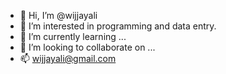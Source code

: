 - 👋 Hi, I’m @wijjayali
- 👀 I’m interested in programming and data entry. 
- 🌱 I’m currently learning ...
- 💞️ I’m looking to collaborate on ...
- 📫 wijjayali@gmail.com

<!---
wijjayali/wijjayali is a ✨ special ✨ repository because its `README.md` (this file) appears on your GitHub profile.
You can click the Preview link to take a look at your changes.
--->
